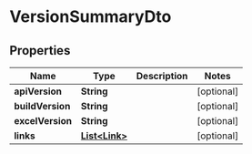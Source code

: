

# VersionSummaryDto


## Properties

Name | Type | Description | Notes
------------ | ------------- | ------------- | -------------
**apiVersion** | **String** |  |  [optional]
**buildVersion** | **String** |  |  [optional]
**excelVersion** | **String** |  |  [optional]
**links** | [**List&lt;Link&gt;**](Link.md) |  |  [optional]



